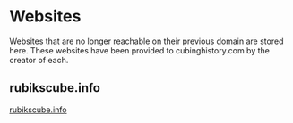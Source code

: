 # Websites

Websites that are no longer reachable on their previous domain are stored here. These websites have been provided to cubinghistory.com by the creator of each.

## rubikscube.info

<a href="/archive/waterman.html">rubikscube.info</a>